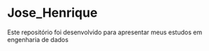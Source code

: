 # Jose_Henrique
Este repositório foi desenvolvido para apresentar meus estudos em engenharia de dados
